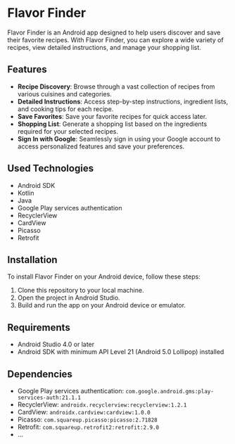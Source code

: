 # Flavor Finder

Flavor Finder is an Android app designed to help users discover and save their favorite recipes. With Flavor Finder, you can explore a wide variety of recipes, view detailed instructions, and manage your shopping list.

## Features

- **Recipe Discovery**: Browse through a vast collection of recipes from various cuisines and categories.
- **Detailed Instructions**: Access step-by-step instructions, ingredient lists, and cooking tips for each recipe.
- **Save Favorites**: Save your favorite recipes for quick access later.
- **Shopping List**: Generate a shopping list based on the ingredients required for your selected recipes.
- **Sign In with Google**: Seamlessly sign in using your Google account to access personalized features and save your preferences.

## Used Technologies

- Android SDK
- Kotlin
- Java
- Google Play services authentication
- RecyclerView
- CardView
- Picasso
- Retrofit
  


## Installation

To install Flavor Finder on your Android device, follow these steps:

1. Clone this repository to your local machine.
2. Open the project in Android Studio.
3. Build and run the app on your Android device or emulator.

## Requirements

- Android Studio 4.0 or later
- Android SDK with minimum API Level 21 (Android 5.0 Lollipop) installed

## Dependencies

- Google Play services authentication: `com.google.android.gms:play-services-auth:21.1.1`
- RecyclerView: `androidx.recyclerview:recyclerview:1.2.1`
- CardView: `androidx.cardview:cardview:1.0.0`
- Picasso: `com.squareup.picasso:picasso:2.71828`
- Retrofit: `com.squareup.retrofit2:retrofit:2.9.0`
- ...

